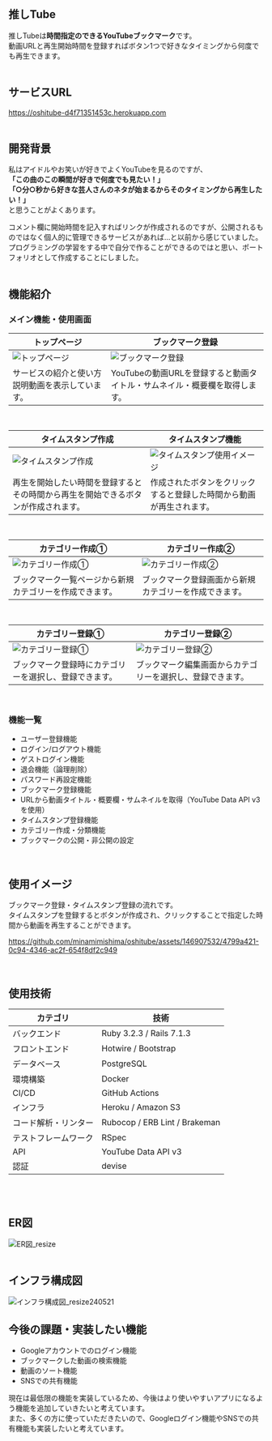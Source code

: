 ## 推しTube
推しTubeは**時間指定のできるYouTubeブックマーク**です。  
動画URLと再生開始時間を登録すればボタン1つで好きなタイミングから何度でも再生できます。  
<br>

## サービスURL
https://oshitube-d4f71351453c.herokuapp.com  
<br>

## 開発背景
私はアイドルやお笑いが好きでよくYouTubeを見るのですが、  
**「この曲のこの瞬間が好きで何度でも見たい！」**  
**「○分○秒から好きな芸人さんのネタが始まるからそのタイミングから再生したい！」**  
と思うことがよくあります。  
  
コメント欄に開始時間を記入すればリンクが作成されるのですが、公開されるものではなく個人的に管理できるサービスがあれば…と以前から感じていました。  
プログラミングの学習をする中で自分で作ることができるのではと思い、ポートフォリオとして作成することにしました。  
<br>

## 機能紹介
### メイン機能・使用画面
| トップページ| ブックマーク登録 |
| ---- | ---- |
| ![トップページ](https://github.com/minamimishima/oshitube/assets/146907532/358553c4-c89a-45f0-b3a5-9506bbc8b1eb) | ![ブックマーク登録](https://github.com/minamimishima/oshitube/assets/146907532/533537bc-0572-408a-9b9f-572884f4738c) |
| サービスの紹介と使い方説明動画を表示しています。 | YouTubeの動画URLを登録すると動画タイトル・サムネイル・概要欄を取得します。 |

<br>

| タイムスタンプ作成 | タイムスタンプ機能 |
| ----| ---- |
| ![タイムスタンプ作成](https://github.com/minamimishima/oshitube/assets/146907532/2a3da6c2-b5e5-44e4-966e-ad4a8bdd72c2) | ![タイムスタンプ使用イメージ](https://github.com/minamimishima/oshitube/assets/146907532/384a3638-d936-40e4-b170-34967168cb1f) |
| 再生を開始したい時間を登録するとその時間から再生を開始できるボタンが作成されます。 | 作成されたボタンをクリックすると登録した時間から動画が再生されます。 |

<br>

| カテゴリー作成① | カテゴリー作成② |
| ---- | ---- |
| ![カテゴリー作成①](https://github.com/minamimishima/oshitube/assets/146907532/476a8653-f383-4409-9b4c-73b816fb346d) | ![カテゴリー作成②](https://github.com/minamimishima/oshitube/assets/146907532/ab0a93db-fd83-4106-acf4-b4802d40bc30) |
| ブックマーク一覧ページから新規カテゴリーを作成できます。 | ブックマーク登録画面から新規カテゴリーを作成できます。 |

<br>

| カテゴリー登録① | カテゴリー登録② |
| ---- | ----|
| ![カテゴリー登録①](https://github.com/minamimishima/oshitube/assets/146907532/df98eb18-8dd0-40a1-a666-798ba32aa860) | ![カテゴリー登録②](https://github.com/minamimishima/oshitube/assets/146907532/2321c4eb-dced-4f6c-b2f5-0eb9f74fd732) |
| ブックマーク登録時にカテゴリーを選択し、登録できます。 | ブックマーク編集画面からカテゴリーを選択し、登録できます。 |

<br>

### 機能一覧
- ユーザー登録機能
- ログイン/ログアウト機能
- ゲストログイン機能
- 退会機能（論理削除）
- パスワード再設定機能
- ブックマーク登録機能
- URLから動画タイトル・概要欄・サムネイルを取得（YouTube Data API v3を使用）
- タイムスタンプ登録機能
- カテゴリー作成・分類機能
- ブックマークの公開・非公開の設定
<br>

## 使用イメージ
ブックマーク登録・タイムスタンプ登録の流れです。  
タイムスタンプを登録するとボタンが作成され、クリックすることで指定した時間から動画を再生することができます。  

https://github.com/minamimishima/oshitube/assets/146907532/4799a421-0c94-4346-ac2f-654f8df2c949

<br>

## 使用技術
| カテゴリ | 技術 |
| ---- | ---- |
| バックエンド | Ruby 3.2.3 / Rails 7.1.3 |
| フロントエンド | Hotwire / Bootstrap |
| データベース | PostgreSQL |
| 環境構築 | Docker |
| CI/CD | GitHub Actions |
| インフラ | Heroku / Amazon S3 |
| コード解析・リンター | Rubocop / ERB Lint / Brakeman |
| テストフレームワーク | RSpec |
| API | YouTube Data API v3 |
| 認証 | devise |
<br>
<br>

## ER図
![ER図_resize](https://github.com/minamimishima/oshitube/assets/146907532/30a2f0ea-b506-4af2-847a-d2d0b9d84a58)
<br>
<br>

## インフラ構成図
![インフラ構成図_resize240521](https://github.com/minamimishima/oshitube/assets/146907532/9a5e1227-2e97-4fc1-ab2c-bef254f87324)

## 今後の課題・実装したい機能
- Googleアカウントでのログイン機能
- ブックマークした動画の検索機能
- 動画のソート機能
- SNSでの共有機能

現在は最低限の機能を実装しているため、今後はより使いやすいアプリになるよう機能を追加していきたいと考えています。  
また、多くの方に使っていただきたいので、Googleログイン機能やSNSでの共有機能も実装したいと考えています。
